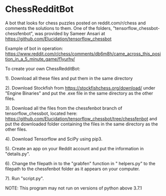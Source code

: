 # ChessRedditBot
A bot that looks for chess puzzles posted on reddit.com/r/chess and comments the solutions to them. One of the folders, "tensorflow_chessbot-chessfenbot", was provided by Sameer Ansari at https://github.com/Elucidation/tensorflow_chessbot

Example of bot in operation: https://www.reddit.com/r/chess/comments/db6m8h/came_across_this_position_in_a_5_minute_game/f1yurhy/

To create your own ChessRedditBot:

1). Download all these files and put them in the same directory

2). Download Stockfish from https://stockfishchess.org/download/ under "Engine Binaries"
    and put the .exe file in the same directory as the other files.
    
3). Download all the files from the chessfenbot branch of tensorflow_chessbot, located here: https://github.com/Elucidation/tensorflow_chessbot/tree/chessfenbot and put the 
    downloaded folder containing the files in the same directory as the other files.

4). Download Tensorflow and SciPy using pip3.
    
5). Create an app on your Reddit account and put the information in "details.py".

6). Change the filepath in to the "grabfen" function in " helpers.py" to the filepath to the 
    chessfenbot folder as it appears on your computer.
    
7). Run "script.py".

NOTE: This program may not run on versions of python above 3.7.1
